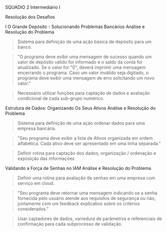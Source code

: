  SQUADIO 2 Intermediário I

 Resolução dos Desafios

 I O Grande Depósito - Solucionando Problemas Bancários
Análise e Resolução do Problema
> Sistema para definição de uma ação básica de depósito para um banco.

> "O programa deve exibir uma mensagem de sucesso quando um valor de depósito válido for informado e o saldo da conta for atualizado. Se o valor for "0", deverá imprimir uma mensagem encerrando o programa. Caso um valor inválido seja digitado, o programa deve exibir uma mensagem de erro solicitando um novo valor."

> Necessário utilizar funções para captação de dados e avaliação condicional de cada sub-grupo numérico.

 Estrutura de Dados: Organizando Os Seus Ativos
Análise e Resolução do Problema
> Sistema para definição de uma ação ordenar dados para uma empresa bancária.

> "Seu programa deve exibir a lista de Ativos organizada em ordem alfabética. Cada ativo deve ser apresentado em uma linha separada."

> Definir rotina para captação dos dados, organização / ordenação e exposição das informações

 Validando a Força de Senhas no IAM
Análise e Resolução do Problema
> Definir uma rotina para avaliação de senhas em uma empresa com serviço em cloud.

>"Seu programa deve retornar uma mensagem indicando se a senha fornecida pelo usuário atende aos requisitos de segurança ou não, juntamente com um feedback explicativo sobre os critérios considerados."

> Usar captadores de dados, varredura de parâmetros e referenciais de confirmação para cada subprocesso de validação.